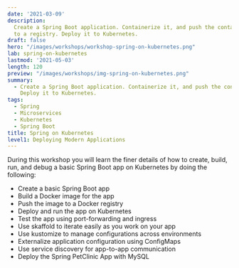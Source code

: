 ```yaml
---
date: '2021-03-09'
description:
  Create a Spring Boot application. Containerize it, and push the container
  to a registry. Deploy it to Kubernetes.
draft: false
hero: "/images/workshops/workshop-spring-on-kubernetes.png"
lab: spring-on-kubernetes
lastmod: '2021-05-03'
length: 120
preview: "/images/workshops/img-spring-on-kubernetes.png"
summary:
  - Create a Spring Boot application. Containerize it, and push the container to a registry.
    Deploy it to Kubernetes.
tags:
  - Spring
  - Microservices
  - Kubernetes
  - Spring Boot
title: Spring on Kubernetes
level1: Deploying Modern Applications
---
```


During this workshop you will learn the finer details of how to create, build, run, and debug a basic Spring Boot app on
Kubernetes by doing the following:

- Create a basic Spring Boot app
- Build a Docker image for the app
- Push the image to a Docker registry
- Deploy and run the app on Kubernetes
- Test the app using port-forwarding and ingress
- Use skaffold to iterate easily as you work on your app
- Use kustomize to manage configurations across environments
- Externalize application configuration using ConfigMaps
- Use service discovery for app-to-app communication
- Deploy the Spring PetClinic App with MySQL
